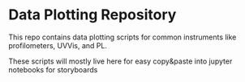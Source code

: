 # Data Plotting Repository

This repo contains data plotting scripts for common instruments like profilometers, UVVis, and PL.

These scripts will mostly live here for easy copy&paste into jupyter notebooks for storyboards